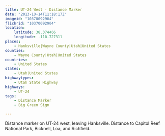```yaml
---
title: UT-24 West - Distance Marker
date: "2013-10-14T11:18:17Z"
imageid: "10370092904"
flickrid: "10370092904"
location:
    latitude: 38.374466
    longitude: -110.727311
places:
    - Hanksville|Wayne County|Utah|United States
counties:
    - Wayne County|Utah|United States
countries:
    - United States
states:
    - Utah|United States
highwaytypes:
    - Utah State Highway
highways:
    - UT-24
tags:
    - Distance Marker
    - Big Green Sign

---
```

Distance marker on UT-24 west, leaving Hanksville.  Distance to Capitol Reef National Park, Bicknell, Loa, and Richfield.